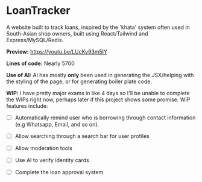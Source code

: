 # LoanTracker

A website built to track loans, inspired by the 'khata' system often used in South-Asian shop owners, built using React/Tailwind and Express/MySQL/Redis.

**Preview:** https://youtu.be/LUcKv93m5lY

**Lines of code:** Nearly 5700 

**Use of AI:** AI has mostly **only** been used in generating the JSX/helping with the styling of the page, or for generating boiler plate code.

**WIP:**
I have pretty major exams in like 4 days so I'll be unable to complete the WIPs right now, perhaps later if this project shows some promise. WIP features include:

- [ ] Automatically remind user who is borrowing through contact information (e.g Whatsapp, Email, and so on).
- [ ] Allow searching through a search bar for user profiles
- [ ] Allow moderation tools
- [ ] Use AI to verify identity cards
- [ ] Complete the loan approval system

